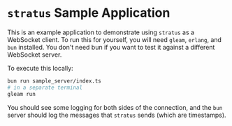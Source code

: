# `stratus` Sample Application

This is an example application to demonstrate using `stratus` as a WebSocket
client.  To run this for yourself, you will need `gleam`, `erlang`, and `bun`
installed.  You don't need bun if you want to test it against a different
WebSocket server.

To execute this locally:

```sh
bun run sample_server/index.ts
# in a separate terminal
gleam run
```

You should see some logging for both sides of the connection, and the `bun`
server should log the messages that `stratus` sends (which are timestamps).
